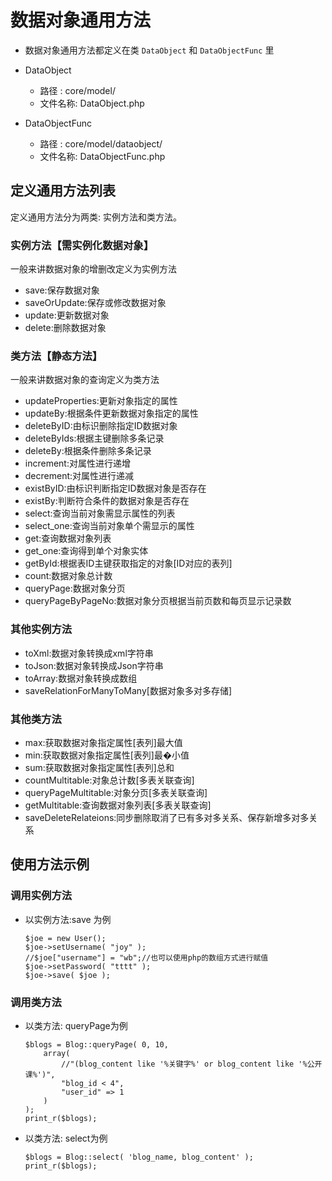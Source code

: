 # 数据对象通用方法

- 数据对象通用方法都定义在类 `DataObject` 和 `DataObjectFunc` 里

- DataObject
  - 路径   : core/model/
  - 文件名称: DataObject.php

- DataObjectFunc
  - 路径   : core/model/dataobject/
  - 文件名称: DataObjectFunc.php

## 定义通用方法列表

定义通用方法分为两类: 实例方法和类方法。

### 实例方法【需实例化数据对象】

一般来讲数据对象的增删改定义为实例方法

* save:保存数据对象
* saveOrUpdate:保存或修改数据对象
* update:更新数据对象
* delete:删除数据对象

### 类方法【静态方法】

一般来讲数据对象的查询定义为类方法
* updateProperties:更新对象指定的属性
* updateBy:根据条件更新数据对象指定的属性
* deleteByID:由标识删除指定ID数据对象
* deleteByIds:根据主键删除多条记录
* deleteBy:根据条件删除多条记录
* increment:对属性进行递增
* decrement:对属性进行递减
* existByID:由标识判断指定ID数据对象是否存在
* existBy:判断符合条件的数据对象是否存在
* select:查询当前对象需显示属性的列表
* select_one:查询当前对象单个需显示的属性
* get:查询数据对象列表
* get_one:查询得到单个对象实体
* getById:根据表ID主键获取指定的对象[ID对应的表列]
* count:数据对象总计数
* queryPage:数据对象分页
* queryPageByPageNo:数据对象分页根据当前页数和每页显示记录数

### 其他实例方法

* toXml:数据对象转换成xml字符串
* toJson:数据对象转换成Json字符串
* toArray:数据对象转换成数组
* saveRelationForManyToMany[数据对象多对多存储]

### 其他类方法

* max:获取数据对象指定属性[表列]最大值
* min:获取数据对象指定属性[表列]最�小值
* sum:获取数据对象指定属性[表列]总和
* countMultitable:对象总计数[多表关联查询]
* queryPageMultitable:对象分页[多表关联查询]
* getMultitable:查询数据对象列表[多表关联查询]
* saveDeleteRelateions:同步删除取消了已有多对多关系、保存新增多对多关系

## 使用方法示例

### 调用实例方法

- 以实例方法:save 为例

    ```
    $joe = new User();
    $joe->setUsername( "joy" );
    //$joe["username"] = "wb";//也可以使用php的数组方式进行赋值
    $joe->setPassword( "tttt" );
    $joe->save( $joe );
    ```

### 调用类方法

- 以类方法: queryPage为例

    ```
    $blogs = Blog::queryPage( 0, 10,
        array(
            //"(blog_content like '%关键字%' or blog_content like '%公开课%')",
            "blog_id < 4",
            "user_id" => 1
        )
    );
    print_r($blogs);
    ```

- 以类方法: select为例

    ```
    $blogs = Blog::select( 'blog_name, blog_content' );
    print_r($blogs);
    ```
